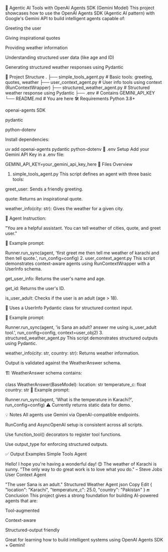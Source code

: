 🤖 Agentic AI Tools with OpenAI Agents SDK (Gemini Model)
This project showcases how to use the OpenAI Agents SDK (Agentic AI pattern) with Google's Gemini API to build intelligent agents capable of:

Greeting the user

Giving inspirational quotes

Providing weather information

Understanding structured user data (like age and ID)

Generating structured weather responses using Pydantic

📁 Project Structure
.
├── simple_tools_agent.py          # Basic tools: greeting, quotes, weather
├── user_context_agent.py          # User info tools using context (RunContextWrapper)
├── structured_weather_agent.py    # Structured weather response using Pydantic
├── .env                           # Contains GEMINI_API_KEY
└── README.md                      # You are here
🛠 Requirements
Python 3.8+

openai-agents SDK

pydantic

python-dotenv

Install dependencies:

uv add openai-agents pydantic python-dotenv
🔑 .env Setup
Add your Gemini API Key in a .env file:

GEMINI_API_KEY=your_gemini_api_key_here
📜 Files Overview
1. simple_tools_agent.py
This script defines an agent with three basic tools:

greet_user: Sends a friendly greeting.

quote: Returns an inspirational quote.

weather_info(city: str): Gives the weather for a given city.

🔧 Agent Instruction:

"You are a helpful assistant. You can tell weather of cities, quote, and greet user."

📌 Example prompt:

Runner.run_sync(agent, 'first greet me then tell me weather of karachi and then tell quote.', run_config=config)
2. user_context_agent.py
This script demonstrates context-aware agents using RunContextWrapper with a UserInfo schema.

get_user_info: Returns the user's name and age.

get_id: Returns the user's ID.

is_user_adult: Checks if the user is an adult (age > 18).

🎯 Uses a UserInfo Pydantic class for structured context input.

📌 Example prompt:

Runner.run_sync(agent, 'is Sana an adult? answer me using is_user_adult tool.', run_config=config, context=user_obj2)
3. structured_weather_agent.py
This script demonstrates structured outputs using Pydantic.

weather_info(city: str, country: str): Returns weather information.

Output is validated against the WeatherAnswer schema.

🏗 WeatherAnswer schema contains:

class WeatherAnswer(BaseModel):
  location: str
  temperature_c: float
  country: str
📌 Example prompt:

Runner.run_sync(agent, 'What is the temperature in Karachi?', run_config=config)
⚠️ Currently returns static data for demo.

💡 Notes
All agents use Gemini via OpenAI-compatible endpoints.

RunConfig and AsyncOpenAI setup is consistent across all scripts.

Use function_tool() decorators to register tool functions.

Use output_type for enforcing structured outputs.

✅ Output Examples
Simple Tools Agent

Hello! I hope you're having a wonderful day! 😊
The weather of Karachi is sunny.
"The only way to do great work is to love what you do." – Steve Jobs
User Context Agent

"The user Sana is an adult."
Structured Weather Agent
json
Copy
Edit
{
  "location": "Karachi",
  "temperature_c": 25.0,
  "country": "Pakistan"
}
🔚 Conclusion
This project gives a strong foundation for building AI-powered agents that are:

Tool-augmented

Context-aware

Structured-output friendly

Great for learning how to build intelligent systems using OpenAI Agents SDK + Gemini!
